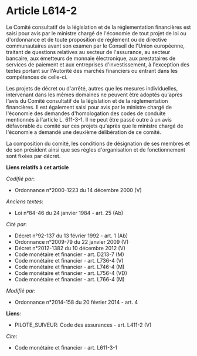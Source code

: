# Article L614-2

Le Comité consultatif de la législation et de la réglementation financières est saisi pour avis par le ministre chargé de
l'économie de tout projet de loi ou d'ordonnance et de toute proposition de règlement ou de directive communautaires avant
son examen par le Conseil de l'Union européenne, traitant de questions relatives au secteur de l'assurance, au secteur
bancaire, aux émetteurs de monnaie électronique, aux prestataires de services de paiement et aux entreprises
d'investissement, à l'exception des textes portant sur l'Autorité des marchés financiers ou entrant dans les compétences de
celle-ci. 

Les projets de décret ou d'arrêté, autres que les mesures individuelles, intervenant dans les mêmes domaines ne peuvent être
adoptés qu'après l'avis du Comité consultatif de la législation et de la réglementation financières. Il est également saisi
pour avis par le ministre chargé de l'économie des demandes d'homologation des codes de conduite mentionnés à l'article L.
611-3-1. Il ne peut être passé outre à un avis défavorable du comité sur ces projets qu'après que le ministre chargé de
l'économie a demandé une deuxième délibération de ce comité. 

La composition du comité, les conditions de désignation de ses membres et de son président ainsi que ses règles
d'organisation et de fonctionnement sont fixées par décret.

**Liens relatifs à cet article**

_Codifié par_:

  - Ordonnance n°2000-1223 du 14 décembre 2000 (V)

_Anciens textes_:

  - Loi n°84-46 du 24 janvier 1984 - art. 25 (Ab)

_Cité par_:

  - Décret n°92-137 du 13 février 1992 - art. 1 (Ab)
  - Ordonnance n°2009-79 du 22 janvier 2009 (V)
  - Décret n°2012-1382 du 10 décembre 2012 (V)
  - Code monétaire et financier - art. D213-7 (M)
  - Code monétaire et financier - art. L736-4 (V)
  - Code monétaire et financier - art. L746-4 (M)
  - Code monétaire et financier - art. L756-4 (VD)
  - Code monétaire et financier - art. L766-4 (M)

_Modifié par_:

  - Ordonnance n°2014-158 du 20 février 2014 - art. 4

**Liens**:

  - PILOTE_SUIVEUR: Code des assurances - art. L411-2 (V)

_Cite_:

  - Code monétaire et financier - art. L611-3-1
